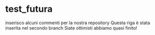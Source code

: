 # test_futura
inserisco alcuni commenti per la nostra repository
Questa riga è stata inserita nel secondo branch
Siate ottimisti abbiamo quasi finito!
